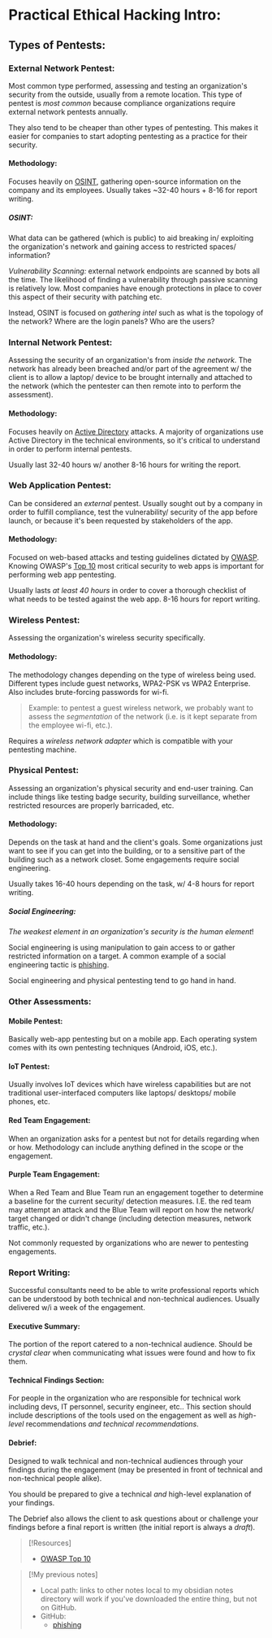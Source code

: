 
# Practical Ethical Hacking Intro:

## Types of Pentests:
### External Network Pentest:
Most common type performed, assessing and testing an organization's security from the outside, usually from a remote location. This type of pentest is *most common* because compliance organizations require external network pentests annually.

They also tend to be cheaper than other types of pentesting. This makes it easier for companies to start adopting pentesting as a practice for their security.

#### Methodology:
Focuses heavily on [OSINT](../OSINT-fundamentals/OSINT-overview.md), gathering open-source information on the company and its employees. Usually takes ~32-40 hours + 8-16 for report writing.

##### OSINT:
What data can be gathered (which is public) to aid breaking in/ exploiting the organization's network and gaining access to restricted spaces/ information?

*Vulnerability Scanning:* external network endpoints are scanned by bots all the time. The likelihood of finding a vulnerability through passive scanning is relatively low. Most companies have enough protections in place to cover this aspect of their security with patching etc.

Instead, OSINT is focused on *gathering intel* such as what is the topology of the network? Where are the login panels? Who are the users?

### Internal Network Pentest:
Assessing the security of an organization's from *inside the network*. The network has already been breached and/or part of the agreement w/ the client is to allow a laptop/ device to be brought internally and attached to the network (which the pentester can then remote into to perform the assessment).

#### Methodology:
Focuses heavily on [Active Directory](nested-repos/PNPT-study-guide/practical-ethical-hacking/active-directory/active-directory-overview.md) attacks. A majority of organizations use Active Directory in the technical environments, so it's critical to understand in order to perform internal pentests.

Usually last 32-40 hours w/ another 8-16 hours for writing the report.

### Web Application Pentest:
Can be considered an *external* pentest. Usually sought out by a company in order to fulfill compliance, test the vulnerability/ security of the app before launch, or because it's been requested by stakeholders of the app.

#### Methodology:
Focused on web-based attacks and testing guidelines dictated by [OWASP](https://owasp.org/). Knowing OWASP's [Top 10](https://owasp.org/www-project-top-ten/) most critical security to web apps is important for performing web app pentesting.

Usually lasts *at least 40 hours* in order to cover a thorough checklist of what needs to be tested against the web app. 8-16 hours for report writing.

### Wireless Pentest:
Assessing the organization's wireless security specifically.

#### Methodology:
The methodology changes depending on the type of wireless being used. Different types include guest networks, WPA2-PSK vs WPA2 Enterprise. Also includes brute-forcing passwords for wi-fi.

>	Example: to pentest a guest wireless network, we probably want to assess the *segmentation* of the network (i.e. is it kept separate from the employee wi-fi, etc.).

Requires a *wireless network adapter* which is compatible with your pentesting machine.

### Physical Pentest:
Assessing an organization's physical security and end-user training. Can include things like testing badge security, building surveillance, whether restricted resources are properly barricaded, etc.

#### Methodology:
Depends on the task at hand and the client's goals. Some organizations just want to see if you can get into the building, or to a sensitive part of the building such as a network closet. Some engagements require social engineering.

Usually takes 16-40 hours depending on the task, w/ 4-8 hours for report writing.

##### Social Engineering:
*The weakest element in an organization's security is the human element*!

Social engineering is using manipulation to gain access to or gather restricted information on a target. A common example of a social engineering tactic is [phishing](/cybersecurity/attacks/phishing.md).

Social engineering and physical pentesting tend to go hand in hand. 

### Other Assessments:
#### Mobile Pentest:
Basically web-app pentesting but on a mobile app. Each operating system comes with its own pentesting techniques (Android, iOS, etc.).

#### IoT Pentest:
Usually involves IoT devices which have wireless capabilities but are not traditional user-interfaced computers like laptops/ desktops/ mobile phones, etc.

#### Red Team Engagement:
When an organization asks for a pentest but not for details regarding when or how. Methodology can include anything defined in the scope or the engagement.

#### Purple Team Engagement:
When a Red Team and Blue Team run an engagement together to determine a baseline for the current security/ detection measures. I.E. the red team may attempt an attack and the Blue Team will report on how the network/ target changed or didn't change (including detection measures, network traffic, etc.).

Not commonly requested by organizations who are newer to pentesting engagements.

### Report Writing:
Successful consultants need to be able to write professional reports which can be understood by both technical and non-technical audiences. Usually delivered w/i a week of the engagement.

#### Executive Summary:
The portion of the report catered to a non-technical audience. Should be *crystal clear* when communicating what issues were found and how to fix them.

#### Technical Findings Section:
For people in the organization who are responsible for technical work including devs, IT personnel, security engineer, etc.. This section should include descriptions of the tools used on the engagement as well as *high-level* recommendations *and technical recommendations*.

#### Debrief:
Designed to walk technical and non-technical audiences through your findings during the engagement (may be presented in front of technical and non-technical people alike).

You should be prepared to give a technical *and* high-level explanation of your findings.

The Debrief also allows the client to ask questions about or challenge your findings before a final report is written (the initial report is always a *draft*).

> [!Resources]
> - [OWASP Top 10](https://owasp.org/www-project-top-ten/)

> [!My previous notes]
> - Local path: links to other notes local to my obsidian notes directory will work if you've downloaded the entire thing, but not on GitHub.
> - GitHub:
> 	- [phishing](https://github.com/TrshPuppy/obsidian-notes/tree/main/cybersecurity/TTPs/phishing.md)




